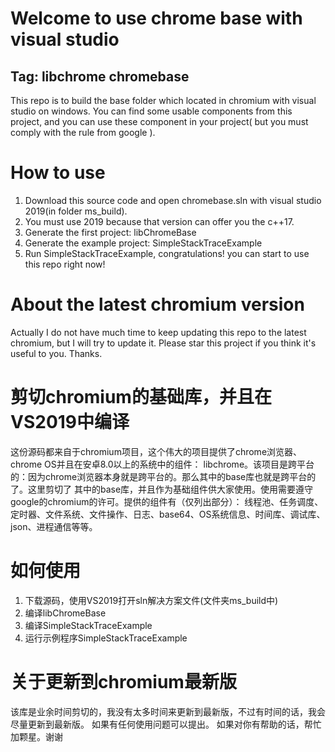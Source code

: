 # Welcome to use chrome base with visual studio
## Tag: libchrome chromebase
This repo is to build the base folder which located in chromium with visual studio on windows.
You can find some usable components from this project, and you can use these component in your
project( but you must comply with the rule from google ).

# How to use
1. Download this source code and open chromebase.sln with visual studio 2019(in folder ms_build).
2. You must use 2019 because that version can offer you the c++17.
3. Generate the first project: libChromeBase
4. Generate the example project: SimpleStackTraceExample
5. Run SimpleStackTraceExample, congratulations! you can start to use this repo right now!
# About the latest chromium version
Actually I do not have much time to keep updating this repo to the latest chromium, but I will try
to update it.
Please star this project if you think it's useful to you. Thanks.


# 剪切chromium的基础库，并且在VS2019中编译
这份源码都来自于chromium项目，这个伟大的项目提供了chrome浏览器、chrome OS并且在安卓8.0以上的系统中的组件：
libchrome。该项目是跨平台的：因为chrome浏览器本身就是跨平台的。那么其中的base库也就是跨平台的了。这里剪切了
其中的base库，并且作为基础组件供大家使用。使用需要遵守google的chromium的许可。提供的组件有（仅列出部分）：
线程池、任务调度、定时器、文件系统、文件操作、日志、base64、OS系统信息、时间库、调试库、json、进程通信等等。
# 如何使用
1. 下载源码，使用VS2019打开sln解决方案文件(文件夹ms_build中)
2. 编译libChromeBase
3. 编译SimpleStackTraceExample
4. 运行示例程序SimpleStackTraceExample
# 关于更新到chromium最新版
该库是业余时间剪切的，我没有太多时间来更新到最新版，不过有时间的话，我会尽量更新到最新版。
如果有任何使用问题可以提出。
如果对你有帮助的话，帮忙加颗星。谢谢
